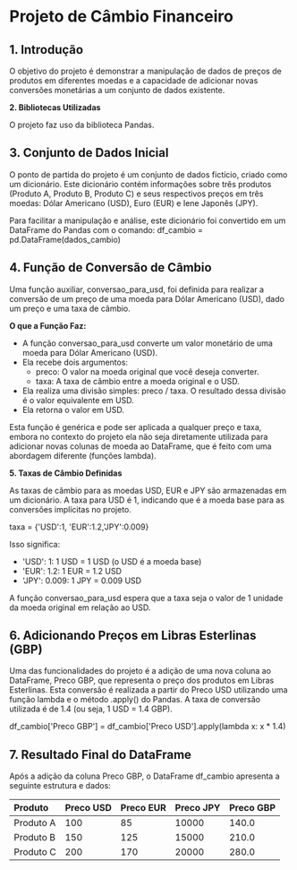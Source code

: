 # **Projeto de Câmbio Financeiro**

## **1\. Introdução**

O objetivo do projeto é demonstrar a manipulação de dados de preços de produtos em diferentes moedas e a capacidade de adicionar novas conversões monetárias a um conjunto de dados existente.

**2\. Bibliotecas Utilizadas**

O projeto faz uso da biblioteca Pandas.

## **3\. Conjunto de Dados Inicial**

O ponto de partida do projeto é um conjunto de dados fictício, criado como um dicionário. Este dicionário contém informações sobre três produtos (Produto A, Produto B, Produto C) e seus respectivos preços em três moedas: Dólar Americano (USD), Euro (EUR) e Iene Japonês (JPY).

Para facilitar a manipulação e análise, este dicionário foi convertido em um DataFrame do Pandas com o comando: df\_cambio \= pd.DataFrame(dados\_cambio)

## **4\. Função de Conversão de Câmbio**

Uma função auxiliar, conversao\_para\_usd, foi definida para realizar a conversão de um preço de uma moeda para Dólar Americano (USD), dado um preço e uma taxa de câmbio.

**O que a Função Faz:**

* A função conversao\_para\_usd converte um valor monetário de uma moeda para Dólar Americano (USD).  
* Ela recebe dois argumentos:  
  * preco: O valor na moeda original que você deseja converter.  
  * taxa: A taxa de câmbio entre a moeda original e o USD.  
* Ela realiza uma divisão simples: preco / taxa. O resultado dessa divisão é o valor equivalente em USD.  
* Ela retorna o valor em USD.

Esta função é genérica e pode ser aplicada a qualquer preço e taxa, embora no contexto do projeto ela não seja diretamente utilizada para adicionar novas colunas de moeda ao DataFrame, que é feito com uma abordagem diferente (funções lambda).

**5\. Taxas de Câmbio Definidas**

As taxas de câmbio para as moedas USD, EUR e JPY são armazenadas em um dicionário. A taxa para USD é 1, indicando que é a moeda base para as conversões implícitas no projeto.

taxa \= {'USD':1, 'EUR':1.2,'JPY':0.009}

Isso significa:

* 'USD': 1: 1 USD \= 1 USD (o USD é a moeda base)  
* 'EUR': 1.2: 1 EUR \= 1.2 USD  
* 'JPY': 0.009: 1 JPY \= 0.009 USD

A função conversao\_para\_usd espera que a taxa seja o valor de 1 unidade da moeda original em relação ao USD.

## **6\. Adicionando Preços em Libras Esterlinas (GBP)**

Uma das funcionalidades do projeto é a adição de uma nova coluna ao DataFrame, Preco GBP, que representa o preço dos produtos em Libras Esterlinas. Esta conversão é realizada a partir do Preco USD utilizando uma função lambda e o método .apply() do Pandas. A taxa de conversão utilizada é de 1.4 (ou seja, 1 USD \= 1.4 GBP).

df\_cambio\['Preco GBP'\] \= df\_cambio\['Preco USD'\].apply(lambda x: x \* 1.4)

## **7\. Resultado Final do DataFrame**

Após a adição da coluna Preco GBP, o DataFrame df\_cambio apresenta a seguinte estrutura e dados:

| Produto | Preco USD | Preco EUR | Preco JPY | Preco GBP |
| :---- | :---- | :---- | :---- | :---- |
| Produto A | 100 | 85 | 10000 | 140.0 |
| Produto B | 150 | 125 | 15000 | 210.0 |
| Produto C | 200 | 170 | 20000 | 280.0 |
